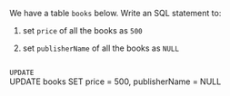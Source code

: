 We have a table `books` below. Write an SQL statement to:

1. set `price` of all the books as `500`

2. set `publisherName` of all the books as `NULL`



<Editor lang="sql" dbName="students3-v4.db" focusTableAfterRun="books" type="exercise">
<code>
UPDATE
</code>

<solution>
UPDATE books
SET    price = 500,
       publisherName = NULL
</solution>
</Editor>